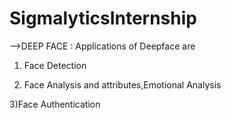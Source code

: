 # SigmalyticsInternship

-->DEEP FACE :   Applications of Deepface are 
1) Face Detection                                                                                                                

2) Face Analysis and attributes,Emotional Analysis                                                                                             

3)Face Authentication

